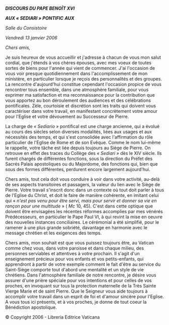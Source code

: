 ***DISCOURS DU PAPE BENOÎT XVI***

***AUX « SEDIARI » PONTIFIC*** ***AUX***

*Salle du Consistoire*

*Vendredi 13 janvier 2006*

*Chers amis,*

Je suis heureux de vous accueillir et j'adresse à chacun de vous mon salut cordial, que j'étends à vos chères épouses, avec mes voeux de toutes sortes de biens pour l'année qui vient de commencer. J'ai l'occasion de vous voir presque quotidiennement dans l'accomplissement de mon ministère, en particulier lorsque je reçois des personnalités et des groupes. La rencontre d'aujourd'hui constitue cependant l'occasion propice de vous rencontrer tous ensemble, dans une atmosphère familiale, pour vous exprimer ma satisfaction et ma reconnaissance pour la contribution que vous apportez au bon déroulement des audiences et des célébrations pontificales. Zèle, courtoisie et discrétion sont les traits qui doivent vous caractériser dans votre travail, en manifestant concrètement votre amour pour l'Eglise et votre dévouement au Successeur de Pierre.

La charge de *« Sediario »* pontifical est une charge ancienne, qui a évolué au cours des siècles selon diverses modalités, liées aux usages et aux nécessités des temps, et qui s'est consolidée avec l'affirmation du rôle particulier de l'Eglise de Rome et de son Evêque. Comme le nom lui-même le rappelle, votre tâche est liée depuis toujours au Siège de Pierre. On retrouve en effet des traces du Collège des *« Sediari »* dès le XIV siècle. Ils furent chargés de différentes fonctions, sous la direction du Préfet des Sacrés Palais apostoliques ou du Majordome, des fonctions qui, bien que sous des formes différentes, perdurent encore largement aujourd'hui.

Chers amis, tout cela doit vous conduire à voir dans votre activité, au-delà de ses aspects transitoires et passagers, la valeur du lien avec le Siège de Pierre. Votre travail s'inscrit donc dans un contexte où tout doit parler à tous de l'Eglise du Christ, et doit le faire de manière cohérente, en imitant celui qui « *n'est pas venu pour être servi, mais pour servir et donner sa vie en rançon pour une multitude* » ( *Mc* 10, 45). C'est dans cette optique que doivent être envisagées les récentes réformes accomplies par mes vénérés Prédécesseurs, en particulier le Pape Paul VI, à qui revint la mise en oeuvre des nouvelles instances conciliaires. Le cérémonial a été simplifié, pour le ramener à une plus grande sobriété, davantage en harmonie avec le message chrétien et les exigences des temps.

Chers amis, mon souhait est que vous puissez toujours être, au Vatican comme chez vous, dans votre paroisse et dans chaque milieu, des personnes serviables et attentives à votre prochain. Il s'agit d'un enseignement précieux pour vos enfants et vos petits-enfants, qui apprendront à partir de votre exemple comment le fait d'être au service du Saint-Siège comporte tout d'abord une mentalité et un style de vie chrétiens. Dans l'atmosphère familiale de notre rencontre, je désire vous assurer d'une prière spéciale pour vos intentions et pour celles de vos proches, en invoquant sur tous la protection maternelle de la Très Sainte Vierge Marie et de saint Pierre. Que le Seigneur vous aide toujours à accomplir votre travail dans un esprit de foi et d'amour sincère pour l'Eglise. A vous tous ici présents, et à vos proches, je donne de tout coeur la Bénédiction apostolique.

© Copyright 2006 - Libreria Editrice Vaticana